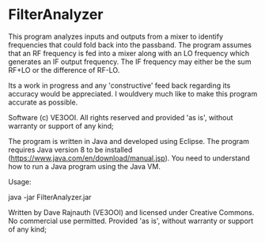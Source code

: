 # FilterAnalyzer
This program analyzes inputs and outputs from a mixer to identify frequencies that could fold back into the passband. The program assumes that an RF frequency is fed into a mixer along with an LO frequency which generates an IF output frequency.  The IF frequency may either be the sum RF+LO or the difference of RF-LO. 
				
Its a work in progress and any 'constructive' feed back regarding its accuracy would be appreciated. I wouldvery much like to make this program accurate as possible. 

Software (c) VE3OOI. All rights reserved and provided 'as is', without warranty or support of any kind;

The program is written in Java and developed using Eclipse. The program requires Java version 8 to be installed (https://www.java.com/en/download/manual.jsp).  You need to understand how to run a Java program using the Java VM.   


Usage:

java -jar FilterAnalyzer.jar

Written by Dave Rajnauth (VE3OOI) and licensed under Creative Commons. No commercial use permitted.  Provided 'as is', without warranty or support of any kind;
